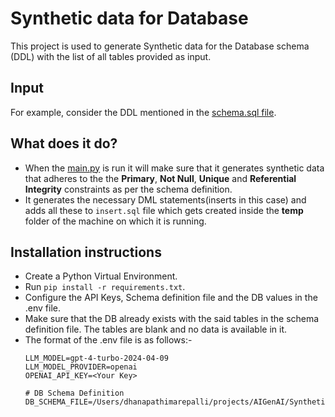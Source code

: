 # Synthetic data for Database


<p>
This project is used to generate Synthetic data for the Database schema (DDL) with the list of all tables provided as input.
</p>

## Input
For example, consider the DDL mentioned in the [schema.sql file](db/schema.sql).

## What does it do?
- When the [main.py](db/main.py) is run it will make sure that it generates synthetic data that adheres to the the **Primary**, **Not Null**, **Unique** and **Referential Integrity** constraints as per the schema definition.
- It generates the necessary DML statements(inserts in this case) and adds all these to `insert.sql` file which gets created inside the **temp** folder of the machine on which it is running. 


## Installation instructions
- Create a Python Virtual Environment.
- Run `pip install -r requirements.txt`.
- Configure the API Keys, Schema definition file and the DB values in the .env file.
- Make sure that the DB already exists with the said tables in the schema definition file. The tables are blank and no data is available in it.
- The format of the .env file is as follows:-
  ```
  LLM_MODEL=gpt-4-turbo-2024-04-09
  LLM_MODEL_PROVIDER=openai
  OPENAI_API_KEY=<Your Key>

  # DB Schema Definition
  DB_SCHEMA_FILE=/Users/dhanapathimarepalli/projects/AIGenAI/SyntheticDataGenerator/db/entertainment.sql
  ```
